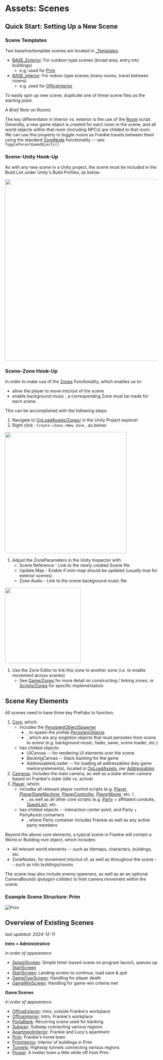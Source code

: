 # Assets: Scenes

## Quick Start:  Setting Up a New Scene

### Scene Templates

Two baseline/template scenes are located in [_Templates](./_Templates/):
* [BASE_Exterior](./_Templates/BASE_Exterior.unity): For outdoor-type scenes (broad area, entry into buildings)
  * e.g. used for [Prim](./Prim.unity)
* [BASE_Interior](./_Templates/BASE_Interior.unity): For indoor-type scenes (many rooms, travel between rooms)
  * e.g. used for [OfficeInterior](./OfficeInterior.unity)

To easily spin up new scene, duplicate one of these scene files as the starting point.

*A Brief Note on Rooms*

The key differentiator in interior vs. exterior is the use of the [Room](../Scripts/Zones/Room.cs) script.  Generally, a new game object is created for each room in the scene, and all world objects within that room (including NPCs) are childed to that room.  We can use this property to toggle rooms as Frankie travels between them using the standard [ZoneNode](../Scripts/Zones/ZoneNode.cs) functionality -- see:  `ToggleParentGameObjects()`

### Scene-Unity Hook-Up

As with any new scene in a Unity project, the scene must be included in the Build List under Unity's Build Profiles, as below:

<img src="../../InfoTools/Documentation/Scenes/BuildProfilesSceneList.png" width="600">

### Scene-Zone Hook-Up

In order to make use of the [Zones](../Scripts/Zones/) functionality, which enables us to:
* allow the player to move into/out of the scene
* enable background music
, a corresponding Zone must be made for each scene.

This can be accomplished with the following steps:
1. Navigate to [OnLoadAssets/Zones/](../Game/OnLoadAssets/Zones/) in the Unity Project explorer
2. Right click : `Create->Zone->New Zone` , as below:

<img src="../../InfoTools/Documentation/Scenes/CreateNewZone.png" width="400">

1. Adjust the ZoneParameters in the Unity Inspector with:
   * Scene Reference - Link to the newly created Scene file
   * Update Map - Enable if mini-map should be updated (usually true for exterior scenes)
   * Zone Audio - Link to the scene background music file

<img src="../../InfoTools/Documentation/Scenes/ZoneParameters.png" width="250">

1. Use the Zone Editor to link this zone to another zone (i.e. to enable movement across scenes)
   * See [Game/Zones](../Game/OnLoadAssets/Zones/) for more detail on constructing / linking zones, or [Scripts/Zones](../Scripts/Zones/) for specific implementation

## Scene Key Elements

All scenes need to have three key PreFabs to function:
1. [Core](../Game/Core/Core.prefab), which:
   * includes the [PersistentObjectSpawner](../Scripts/Core/PersistentObjectSpawner.cs)
     * , to spawn the prefab [PersistenObjects](../Game/Core/PersistentObjects.prefab)
     * , which are any singleton objects that must persisten from scene to scene (e.g. background music, fader, saver, scene loader, etc.)
   * has childed objects:
     * UICanvas -- for rendering UI elements over the scene
     * BackingCanvas -- black backing for the game
     * AddressablesLoader -- for loading all addressables (key game memory/elements), located in [OnLoadAssets](../Game/OnLoadAssets/), per [Addressables](../Scripts/Core/AddressablesHandling/AddressablesLoader.cs)
2. [Cameras](../Game/Core/Cameras.prefab): Includes the main camera, as well as a state-driven camera based on Frankie's state (idle vs. active)
3. [Player](../Game/Core/Player.prefab), which:
   * includes all relevant player control scripts (e.g. [Player](../Scripts/Core/Player.cs), [PlayerStateMachine](../Scripts/Control/Player/PlayerStateMachine.cs), [PlayerController](../Scripts/Control/Player/PlayerController.cs), [PlayerMover](../Scripts/Control/Player/PlayerMover.cs), etc. )
     * , as well as all other core scripts (e.g. [Party](../Scripts/Stats/Party/Party.cs) + affiliated conduits, [QuestList](../Scripts/Quests/QuestList.cs)), etc.
   * has childed objects -- interaction center point, and Party + PartyAssist containers
     * , where Party container includes Frankie as well as any active party members

Beyond the above core elements, a typical scene in Frankie will contain a World or Building root object, which includes:

* All relevant world elements -- such as tilemaps, characters, buildings, etc. 
* ZoneNodes, for movement into/out of, as well as throughout the scene -- such as into buildings/rooms

The scene may also include enemy spawners, as well as an an optional CameraBounds (polygon collider) to limit camera movement within the scene.

### Example Scene Structure:  Prim

![Prim](../../InfoTools/Documentation/Scenes/SceneStructure.png)

## Overview of Existing Scenes

*last updated:  2024-12-11*

**Intro + Administrative** 

*in order of appearance*

* [SplashScreen](./SplashScreen.unity): Simple timer-based scene on program launch, queues up [StartScreen](./StartScreen.unity)
* [StartScreen](./StartScreen.unity): Landing screen to continue, load save & quit
* [GameOverScreen](./GameOverScreen.unity): Handling for player death
* [GameWinScreen](./GameWinScreen.unity): Handling for game-win criteria met

**Game Scenes**

*in order of appearance*

* [OfficeExterior](./OfficeExterior.unity): Intro, outside Frankie's workplace
* [OfficeInterior](./OfficeInterior.unity): Intro, Frankie's workplace
* [PortaBank](./PortaBank.unity): Recurring scene used for banking
* [Subway](./Subway.unity): Subway connecting various regions
* [ApartmentInterior](./ApartmentInterior.unity): Frankie and Lucy's apartment
* [Prim](./Prim.unity): Frankie's home town
* [PrimInterior](./PrimInterior.unity): Interior of buildings in Prim
* [Tunnels](./Tunnels.unity): Highway tunnels connecting various regions
* [Proper](./Proper.unity): A livelier town a little while off from Prim

